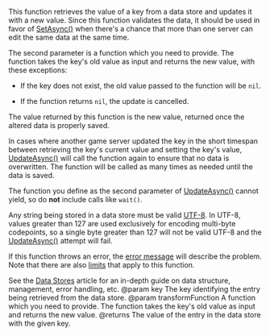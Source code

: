 This function retrieves the value of a key from a data store and updates it with a new value. Since this function validates the data, it should be used in favor of [SetAsync()](https://developer.roblox.com/api-reference/function/GlobalDataStore/SetAsync) when there's a chance that more than one server can edit the same data at the same time.

The second parameter is a function which you need to provide. The function takes the key's old value as input and returns the new value, with these exceptions:

 * If the key does not exist, the old value passed to the function will be `nil`.

 * If the function returns `nil`, the update is cancelled.

The value returned by this function is the new value, returned once the altered data is properly saved.

In cases where another game server updated the key in the short timespan between retrieving the key's current value and setting the key's value, [UpdateAsync()](https://developer.roblox.com/api-reference/function/GlobalDataStore/UpdateAsync) will call the function again to ensure that no data is overwritten. The function will be called as many times as needed until the data is saved.

The function you define as the second parameter of [UpdateAsync()](https://developer.roblox.com/api-reference/function/GlobalDataStore/UpdateAsync) cannot yield, so do **not** include calls like `wait()`.

Any string being stored in a data store must be valid [UTF-8](https://developer.roblox.com/search#stq=Lua%20Libraries/utf8). In UTF-8, values greater than 127 are used exclusively for encoding multi-byte codepoints, so a single byte greater than 127 will not be valid UTF-8 and the [UpdateAsync()](https://developer.roblox.com/api-reference/function/GlobalDataStore/UpdateAsync) attempt will fail.

If this function throws an error, the [error message](https://developer.roblox.com/search#stq=Datastore%20Errors) will describe the problem. Note that there are also [limits](https://developer.roblox.com/search#stq=Datastore%20Errors) that apply to this function.

See the [Data Stores](https://developer.roblox.com/search#stq=Data%20store) article for an in-depth guide on data structure, management, error handling, etc.
@param key The key identifying the entry being retrieved from the data store.
@param transformFunction A function which you need to provide. The function takes the key's old value as input and returns the new value.
@returns The value of the entry in the data store with the given key.